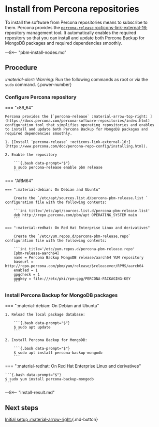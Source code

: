 # Install from Percona repositories

To install the software from Percona repositories means to subscribe to them. Percona provides the [`percona-release` :octicons-link-external-16:](https://www.percona.com/doc/percona-repo-config/index.html) repository management tool. It automatically enables the required repository so that you can install and update both Percona Backup for MongoDB packages and required dependencies smoothly.

--8<-- "pbm-install-nodes.md"

## Procedure

<i warning>:material-alert: Warning:</i> Run the following commands as root or via the `sudo` command.
{.power-number}

### Configure Percona repository

=== "x86_64"

    Percona provides the [`percona-release` :material-arrow-top-right: ](https://docs.percona.com/percona-software-repositories/index.html) configuration tool that simplifies operating repositories and enables to install and update both Percona Backup for MongoDB packages and required dependencies smoothly. 

    1. [Install `percona-release` :octicons-link-external-16:](https://www.percona.com/doc/percona-repo-config/installing.html).    

    2. Enable the repository    

        ```{.bash data-prompt="$"}
        $ sudo percona-release enable pbm release
        ```

=== "ARM64"

    === ":material-debian: On Debian and Ubuntu"

        Create the `/etc/apt/sources.list.d/percona-pbm-release.list ` configuration file with the following contents:

        ```ini title='/etc/apt/sources.list.d/percona-pbm-release.list'
        deb http://repo.percona.com/pbm/apt OPERATING_SYSTEM main
        ```
    
    === ":material-redhat: On Red Hat Enterprise Linux and derivatives"

        Create the `/etc/yum.repos.d/percona-pbm-release.repo` configuration file with the following contents:

        ```ini title='/etc/yum.repos.d/percona-pbm-release.repo'
        [pbm-release-aarch64]
        name = Percona Backup MongoDB release/aarch64 YUM repository
        baseurl = http://repo.percona.com/pbm/yum/release/$releasever/RPMS/aarch64
        enabled = 1
        gpgcheck = 1
        gpgkey = file:///etc/pki/rpm-gpg/PERCONA-PACKAGING-KEY
        ```

### Install Percona Backup for MongoDB packages

=== ":material-debian: On Debian and Ubuntu"    

    1. Reload the local package database:    

        ```{.bash data-prompt="$"}
        $ sudo apt update
        ```    

    2. Install Percona Backup for MongoDB:    

        ```{.bash data-prompt="$"}
        $ sudo apt install percona-backup-mongodb
        ```    

=== ":material-redhat: On Red Hat Enterprise Linux and derivatives" 

    ```{.bash data-prompt="$"}
    $ sudo yum install percona-backup-mongodb
    ```

--8<-- "install-result.md"

## Next steps

[Initial setup :material-arrow-right:](initial-setup.md){.md-button}